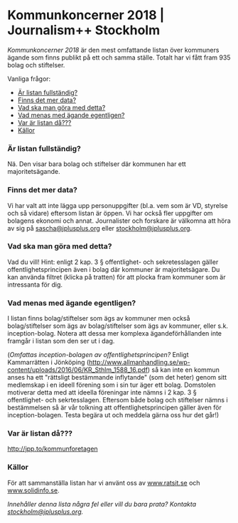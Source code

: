 # Kommunkoncerner 2018 | Journalism++ Stockholm

*Kommunkoncerner 2018* är den mest omfattande listan över kommuners ägande som finns publikt på ett och samma ställe. Totalt har vi fått fram 935 bolag och stiftelser.

Vanliga frågor:

* [Är listan fullständig?](#Är-listan-fullständig?)
* [Finns det mer data?](#Finns-det-mer-data?)
* [Vad ska man göra med detta?](#Vad-ska-man-göra-med-detta?)
* [Vad menas med ägande egentligen?](#Vad-menas-med-ägande-egentligen??)
* [Var är listan då???](#Var-är-listan-då???)
* [Källor](#Källor)


### Är listan fullständig?

Nä. Den visar bara bolag och stiftelser där kommunen har ett majoritetsägande.

### Finns det mer data?

Vi har valt att inte lägga upp personuppgifter (bl.a. vem som är VD, styrelse och så vidare) eftersom listan är öppen. Vi har också fler uppgifter om bolagens ekonomi och annat. Journalister och forskare är välkomna att höra av sig på sascha@jplusplus.org eller stockholm@jplusplus.org.

### Vad ska man göra med detta?

Vad du vill! Hint: enligt 2 kap. 3 § offentlighet- och sekretesslagen gäller offentlighetsprincipen även i bolag där kommuner är majoritetsägare. Du kan använda filtret (klicka på tratten) för att plocka fram kommuner som är intressanta för dig.

### Vad menas med ägande egentligen? 
I listan finns bolag/stiftelser som ägs av kommuner men också bolag/stiftelser som ägs av bolag/stiftelser som ägs av kommuner, eller s.k. inception-bolag. Notera att dessa mer komplexa ägandeförhållanden inte framgår i listan som den ser ut i dag.

(*Omfattas inception-bolagen av offentlighetsprincipen?*
Enligt Kammarrätten i Jönköping (http://www.allmanhandling.se/wp-content/uploads/2016/06/KR_Sthlm_1588_16.pdf) så kan inte en kommun anses ha ett "rättsligt bestämmande inflytande" (som det heter) genom sitt medlemskap i en ideell förening som i sin tur äger ett bolag. Domstolen motiverar detta med att ideella föreningar inte nämns i 2 kap. 3 § offentlighet- och sekrtesslagen. Eftersom både bolag och stiftelser nämns i bestämmelsen så är vår tolkning att offentlighetsprincipen gäller även för inception-bolagen. Testa begära ut och meddela gärna oss hur det går!)

### Var är listan då???

http://jpp.to/kommunforetagen

### Källor
För att sammanställa listan har vi använt oss av www.ratsit.se och www.solidinfo.se.

*Innehåller denna lista några fel eller vill du bara prata? Kontakta stockholm@jplusplus.org.*

